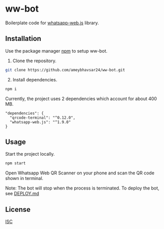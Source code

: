 # ww-bot

Boilerplate code for [whatsapp-web.js](https://github.com/pedroslopez/whatsapp-web.js) library.

## Installation

Use the package manager [npm](https://www.npmjs.com/) to setup ww-bot.

1. Clone the repository.
```bash
git clone https://github.com/ameybhavsar24/ww-bot.git
```

2. Install dependencies.
```bash
npm i
```
Currently, the project uses 2 dependencies which account for about 400 MB.
```
"dependencies": {
  "qrcode-terminal": "^0.12.0",
  "whatsapp-web.js": "^1.9.0"
}
```

## Usage
Start the project locally.
```bash
npm start
```
Open Whatsapp Web QR Scanner on your phone and scan the QR code shown in terminal.

Note: The bot will stop when the process is terminated. To deploy the bot, see [DEPLOY.md](https://github.com/ameybhavsar24/ww-bot/blob/master/DEPLOY.md)

## License
[ISC](https://choosealicense.com/licenses/isc/)
